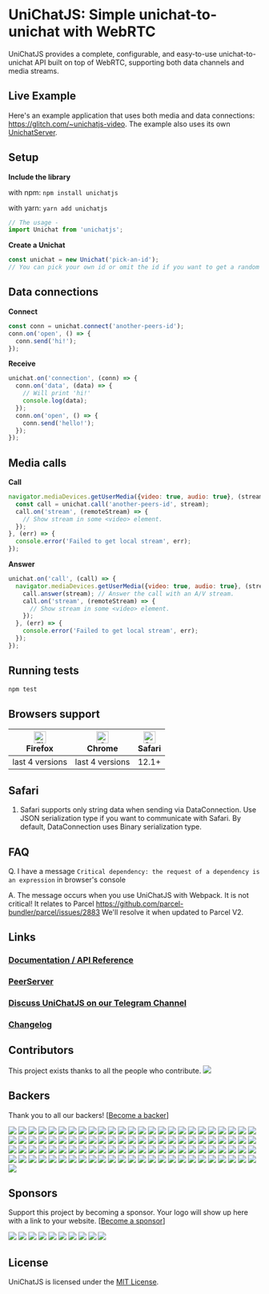 # UniChatJS: Simple unichat-to-unichat with WebRTC #

UniChatJS provides a complete, configurable, and easy-to-use unichat-to-unichat API built on top of WebRTC, supporting both data channels and media streams.

## Live Example

Here's an example application that uses both media and data connections: https://glitch.com/~unichatjs-video. The example also uses its own [UnichatServer](https://github.com/nzldev/unichatjs-server).

## Setup


**Include the library**

  with npm:
        `npm install unichatjs`
        
  with yarn:
        `yarn add unichatjs`
  ```js
  // The usage -
  import Unichat from 'unichatjs';
  ```


**Create a Unichat**  
```javascript
const unichat = new Unichat('pick-an-id'); 
// You can pick your own id or omit the id if you want to get a random one from the server.
```

## Data connections
**Connect**
```javascript
const conn = unichat.connect('another-peers-id');
conn.on('open', () => {
  conn.send('hi!');
});
```
**Receive**
```javascript
unichat.on('connection', (conn) => {
  conn.on('data', (data) => {
    // Will print 'hi!'
    console.log(data);
  });
  conn.on('open', () => {
    conn.send('hello!');
  });
});
```

## Media calls
**Call**
```javascript
navigator.mediaDevices.getUserMedia({video: true, audio: true}, (stream) => {
  const call = unichat.call('another-peers-id', stream);
  call.on('stream', (remoteStream) => {
    // Show stream in some <video> element.
  });
}, (err) => {
  console.error('Failed to get local stream', err);
});

```
**Answer**
```javascript
unichat.on('call', (call) => {
  navigator.mediaDevices.getUserMedia({video: true, audio: true}, (stream) => {
    call.answer(stream); // Answer the call with an A/V stream.
    call.on('stream', (remoteStream) => {
      // Show stream in some <video> element.
    });
  }, (err) => {
    console.error('Failed to get local stream', err);
  });
});
```

## Running tests

```bash
npm test
```

## Browsers support

| [<img src="https://raw.githubusercontent.com/alrra/browser-logos/master/src/firefox/firefox_48x48.png" alt="Firefox" width="24px" height="24px" />](http://godban.github.io/browsers-support-badges/)</br>Firefox | [<img src="https://raw.githubusercontent.com/alrra/browser-logos/master/src/chrome/chrome_48x48.png" alt="Chrome" width="24px" height="24px" />](http://godban.github.io/browsers-support-badges/)</br>Chrome | [<img src="https://raw.githubusercontent.com/alrra/browser-logos/master/src/safari/safari_48x48.png" alt="Safari" width="24px" height="24px" />](http://godban.github.io/browsers-support-badges/)</br>Safari |
| --------- | --------- | --------- |
| last 4 versions| last 4 versions| 12.1+

## Safari

1. Safari supports only string data when sending via DataConnection. Use JSON serialization type if you want to communicate with Safari. By default, DataConnection uses Binary serialization type.

## FAQ

Q. I have a message ```Critical dependency: the request of a dependency is an expression``` in browser's console

A. The message occurs when you use UniChatJS with Webpack. It is not critical! It relates to Parcel https://github.com/parcel-bundler/parcel/issues/2883 We'll resolve it when updated to Parcel V2.


## Links

### [Documentation / API Reference](https://unichatjs.com/docs.html)

### [PeerServer](https://github.com/nzldev/unichatjs-server)

### [Discuss UniChatJS on our Telegram Channel](https://t.me/joinchat/ENhPuhTvhm8WlIxTjQf7Og)

### [Changelog](https://github.com/nzldev/unichatjs/blob/master/changelog.md)

## Contributors

This project exists thanks to all the people who contribute.
<a href="https://github.com/nzldev/unichatjs/graphs/contributors"><img src="https://opencollective.com/unichat/contributors.svg?width=890&button=false" /></a>

## Backers

Thank you to all our backers! [[Become a backer](https://opencollective.com/unichat#backer)]

<a href="https://opencollective.com/unichat/backer/0/website?requireActive=false" target="_blank"><img src="https://opencollective.com/unichat/backer/0/avatar.svg?requireActive=false"></a>
<a href="https://opencollective.com/unichat/backer/1/website?requireActive=false" target="_blank"><img src="https://opencollective.com/unichat/backer/1/avatar.svg?requireActive=false"></a>
<a href="https://opencollective.com/unichat/backer/2/website?requireActive=false" target="_blank"><img src="https://opencollective.com/unichat/backer/2/avatar.svg?requireActive=false"></a>
<a href="https://opencollective.com/unichat/backer/3/website?requireActive=false" target="_blank"><img src="https://opencollective.com/unichat/backer/3/avatar.svg?requireActive=false"></a>
<a href="https://opencollective.com/unichat/backer/4/website?requireActive=false" target="_blank"><img src="https://opencollective.com/unichat/backer/4/avatar.svg?requireActive=false"></a>
<a href="https://opencollective.com/unichat/backer/5/website?requireActive=false" target="_blank"><img src="https://opencollective.com/unichat/backer/5/avatar.svg?requireActive=false"></a>
<a href="https://opencollective.com/unichat/backer/6/website?requireActive=false" target="_blank"><img src="https://opencollective.com/unichat/backer/6/avatar.svg?requireActive=false"></a>
<a href="https://opencollective.com/unichat/backer/7/website?requireActive=false" target="_blank"><img src="https://opencollective.com/unichat/backer/7/avatar.svg?requireActive=false"></a>
<a href="https://opencollective.com/unichat/backer/8/website?requireActive=false" target="_blank"><img src="https://opencollective.com/unichat/backer/8/avatar.svg?requireActive=false"></a>
<a href="https://opencollective.com/unichat/backer/9/website?requireActive=false" target="_blank"><img src="https://opencollective.com/unichat/backer/9/avatar.svg?requireActive=false"></a>
<a href="https://opencollective.com/unichat/backer/10/website?requireActive=false" target="_blank"><img src="https://opencollective.com/unichat/backer/10/avatar.svg?requireActive=false"></a>
<a href="https://opencollective.com/unichat/backer/11/website?requireActive=false" target="_blank"><img src="https://opencollective.com/unichat/backer/11/avatar.svg?requireActive=false"></a>
<a href="https://opencollective.com/unichat/backer/12/website?requireActive=false" target="_blank"><img src="https://opencollective.com/unichat/backer/12/avatar.svg?requireActive=false"></a>
<a href="https://opencollective.com/unichat/backer/13/website?requireActive=false" target="_blank"><img src="https://opencollective.com/unichat/backer/13/avatar.svg?requireActive=false"></a>
<a href="https://opencollective.com/unichat/backer/14/website?requireActive=false" target="_blank"><img src="https://opencollective.com/unichat/backer/14/avatar.svg?requireActive=false"></a>
<a href="https://opencollective.com/unichat/backer/15/website?requireActive=false" target="_blank"><img src="https://opencollective.com/unichat/backer/15/avatar.svg?requireActive=false"></a>
<a href="https://opencollective.com/unichat/backer/16/website?requireActive=false" target="_blank"><img src="https://opencollective.com/unichat/backer/16/avatar.svg?requireActive=false"></a>
<a href="https://opencollective.com/unichat/backer/17/website?requireActive=false" target="_blank"><img src="https://opencollective.com/unichat/backer/17/avatar.svg?requireActive=false"></a>
<a href="https://opencollective.com/unichat/backer/18/website?requireActive=false" target="_blank"><img src="https://opencollective.com/unichat/backer/18/avatar.svg?requireActive=false"></a>
<a href="https://opencollective.com/unichat/backer/19/website?requireActive=false" target="_blank"><img src="https://opencollective.com/unichat/backer/19/avatar.svg?requireActive=false"></a>
<a href="https://opencollective.com/unichat/backer/20/website?requireActive=false" target="_blank"><img src="https://opencollective.com/unichat/backer/20/avatar.svg?requireActive=false"></a>
<a href="https://opencollective.com/unichat/backer/21/website?requireActive=false" target="_blank"><img src="https://opencollective.com/unichat/backer/21/avatar.svg?requireActive=false"></a>
<a href="https://opencollective.com/unichat/backer/22/website?requireActive=false" target="_blank"><img src="https://opencollective.com/unichat/backer/22/avatar.svg?requireActive=false"></a>
<a href="https://opencollective.com/unichat/backer/23/website?requireActive=false" target="_blank"><img src="https://opencollective.com/unichat/backer/23/avatar.svg?requireActive=false"></a>
<a href="https://opencollective.com/unichat/backer/24/website?requireActive=false" target="_blank"><img src="https://opencollective.com/unichat/backer/24/avatar.svg?requireActive=false"></a>
<a href="https://opencollective.com/unichat/backer/25/website?requireActive=false" target="_blank"><img src="https://opencollective.com/unichat/backer/25/avatar.svg?requireActive=false"></a>
<a href="https://opencollective.com/unichat/backer/26/website?requireActive=false" target="_blank"><img src="https://opencollective.com/unichat/backer/26/avatar.svg?requireActive=false"></a>
<a href="https://opencollective.com/unichat/backer/27/website?requireActive=false" target="_blank"><img src="https://opencollective.com/unichat/backer/27/avatar.svg?requireActive=false"></a>
<a href="https://opencollective.com/unichat/backer/28/website?requireActive=false" target="_blank"><img src="https://opencollective.com/unichat/backer/28/avatar.svg?requireActive=false"></a>
<a href="https://opencollective.com/unichat/backer/29/website?requireActive=false" target="_blank"><img src="https://opencollective.com/unichat/backer/29/avatar.svg?requireActive=false"></a>
<a href="https://opencollective.com/unichat/backer/30/website?requireActive=false" target="_blank"><img src="https://opencollective.com/unichat/backer/30/avatar.svg?requireActive=false"></a>
<a href="https://opencollective.com/unichat/backer/31/website?requireActive=false" target="_blank"><img src="https://opencollective.com/unichat/backer/31/avatar.svg?requireActive=false"></a>
<a href="https://opencollective.com/unichat/backer/32/website?requireActive=false" target="_blank"><img src="https://opencollective.com/unichat/backer/32/avatar.svg?requireActive=false"></a>
<a href="https://opencollective.com/unichat/backer/33/website?requireActive=false" target="_blank"><img src="https://opencollective.com/unichat/backer/33/avatar.svg?requireActive=false"></a>
<a href="https://opencollective.com/unichat/backer/34/website?requireActive=false" target="_blank"><img src="https://opencollective.com/unichat/backer/34/avatar.svg?requireActive=false"></a>
<a href="https://opencollective.com/unichat/backer/35/website?requireActive=false" target="_blank"><img src="https://opencollective.com/unichat/backer/35/avatar.svg?requireActive=false"></a>
<a href="https://opencollective.com/unichat/backer/36/website?requireActive=false" target="_blank"><img src="https://opencollective.com/unichat/backer/36/avatar.svg?requireActive=false"></a>
<a href="https://opencollective.com/unichat/backer/37/website?requireActive=false" target="_blank"><img src="https://opencollective.com/unichat/backer/37/avatar.svg?requireActive=false"></a>
<a href="https://opencollective.com/unichat/backer/38/website?requireActive=false" target="_blank"><img src="https://opencollective.com/unichat/backer/38/avatar.svg?requireActive=false"></a>
<a href="https://opencollective.com/unichat/backer/39/website?requireActive=false" target="_blank"><img src="https://opencollective.com/unichat/backer/39/avatar.svg?requireActive=false"></a>
<a href="https://opencollective.com/unichat/backer/40/website?requireActive=false" target="_blank"><img src="https://opencollective.com/unichat/backer/40/avatar.svg?requireActive=false"></a>
<a href="https://opencollective.com/unichat/backer/41/website?requireActive=false" target="_blank"><img src="https://opencollective.com/unichat/backer/41/avatar.svg?requireActive=false"></a>
<a href="https://opencollective.com/unichat/backer/42/website?requireActive=false" target="_blank"><img src="https://opencollective.com/unichat/backer/42/avatar.svg?requireActive=false"></a>
<a href="https://opencollective.com/unichat/backer/43/website?requireActive=false" target="_blank"><img src="https://opencollective.com/unichat/backer/43/avatar.svg?requireActive=false"></a>
<a href="https://opencollective.com/unichat/backer/44/website?requireActive=false" target="_blank"><img src="https://opencollective.com/unichat/backer/44/avatar.svg?requireActive=false"></a>
<a href="https://opencollective.com/unichat/backer/45/website?requireActive=false" target="_blank"><img src="https://opencollective.com/unichat/backer/45/avatar.svg?requireActive=false"></a>
<a href="https://opencollective.com/unichat/backer/46/website?requireActive=false" target="_blank"><img src="https://opencollective.com/unichat/backer/46/avatar.svg?requireActive=false"></a>
<a href="https://opencollective.com/unichat/backer/47/website?requireActive=false" target="_blank"><img src="https://opencollective.com/unichat/backer/47/avatar.svg?requireActive=false"></a>
<a href="https://opencollective.com/unichat/backer/48/website?requireActive=false" target="_blank"><img src="https://opencollective.com/unichat/backer/48/avatar.svg?requireActive=false"></a>
<a href="https://opencollective.com/unichat/backer/49/website?requireActive=false" target="_blank"><img src="https://opencollective.com/unichat/backer/49/avatar.svg?requireActive=false"></a>
<a href="https://opencollective.com/unichat/backer/50/website?requireActive=false" target="_blank"><img src="https://opencollective.com/unichat/backer/50/avatar.svg?requireActive=false"></a>
<a href="https://opencollective.com/unichat/backer/51/website?requireActive=false" target="_blank"><img src="https://opencollective.com/unichat/backer/51/avatar.svg?requireActive=false"></a>
<a href="https://opencollective.com/unichat/backer/52/website?requireActive=false" target="_blank"><img src="https://opencollective.com/unichat/backer/52/avatar.svg?requireActive=false"></a>
<a href="https://opencollective.com/unichat/backer/53/website?requireActive=false" target="_blank"><img src="https://opencollective.com/unichat/backer/53/avatar.svg?requireActive=false"></a>
<a href="https://opencollective.com/unichat/backer/54/website?requireActive=false" target="_blank"><img src="https://opencollective.com/unichat/backer/54/avatar.svg?requireActive=false"></a>
<a href="https://opencollective.com/unichat/backer/55/website?requireActive=false" target="_blank"><img src="https://opencollective.com/unichat/backer/55/avatar.svg?requireActive=false"></a>
<a href="https://opencollective.com/unichat/backer/56/website?requireActive=false" target="_blank"><img src="https://opencollective.com/unichat/backer/56/avatar.svg?requireActive=false"></a>
<a href="https://opencollective.com/unichat/backer/57/website?requireActive=false" target="_blank"><img src="https://opencollective.com/unichat/backer/57/avatar.svg?requireActive=false"></a>
<a href="https://opencollective.com/unichat/backer/58/website?requireActive=false" target="_blank"><img src="https://opencollective.com/unichat/backer/58/avatar.svg?requireActive=false"></a>
<a href="https://opencollective.com/unichat/backer/59/website?requireActive=false" target="_blank"><img src="https://opencollective.com/unichat/backer/59/avatar.svg?requireActive=false"></a>
<a href="https://opencollective.com/unichat/backer/60/website?requireActive=false" target="_blank"><img src="https://opencollective.com/unichat/backer/60/avatar.svg?requireActive=false"></a>
<a href="https://opencollective.com/unichat/backer/61/website?requireActive=false" target="_blank"><img src="https://opencollective.com/unichat/backer/61/avatar.svg?requireActive=false"></a>
<a href="https://opencollective.com/unichat/backer/62/website?requireActive=false" target="_blank"><img src="https://opencollective.com/unichat/backer/62/avatar.svg?requireActive=false"></a>
<a href="https://opencollective.com/unichat/backer/63/website?requireActive=false" target="_blank"><img src="https://opencollective.com/unichat/backer/63/avatar.svg?requireActive=false"></a>
<a href="https://opencollective.com/unichat/backer/64/website?requireActive=false" target="_blank"><img src="https://opencollective.com/unichat/backer/64/avatar.svg?requireActive=false"></a>
<a href="https://opencollective.com/unichat/backer/65/website?requireActive=false" target="_blank"><img src="https://opencollective.com/unichat/backer/65/avatar.svg?requireActive=false"></a>
<a href="https://opencollective.com/unichat/backer/66/website?requireActive=false" target="_blank"><img src="https://opencollective.com/unichat/backer/66/avatar.svg?requireActive=false"></a>
<a href="https://opencollective.com/unichat/backer/67/website?requireActive=false" target="_blank"><img src="https://opencollective.com/unichat/backer/67/avatar.svg?requireActive=false"></a>
<a href="https://opencollective.com/unichat/backer/68/website?requireActive=false" target="_blank"><img src="https://opencollective.com/unichat/backer/68/avatar.svg?requireActive=false"></a>
<a href="https://opencollective.com/unichat/backer/69/website?requireActive=false" target="_blank"><img src="https://opencollective.com/unichat/backer/69/avatar.svg?requireActive=false"></a>
<a href="https://opencollective.com/unichat/backer/70/website?requireActive=false" target="_blank"><img src="https://opencollective.com/unichat/backer/70/avatar.svg?requireActive=false"></a>
<a href="https://opencollective.com/unichat/backer/71/website?requireActive=false" target="_blank"><img src="https://opencollective.com/unichat/backer/71/avatar.svg?requireActive=false"></a>
<a href="https://opencollective.com/unichat/backer/72/website?requireActive=false" target="_blank"><img src="https://opencollective.com/unichat/backer/72/avatar.svg?requireActive=false"></a>
<a href="https://opencollective.com/unichat/backer/73/website?requireActive=false" target="_blank"><img src="https://opencollective.com/unichat/backer/73/avatar.svg?requireActive=false"></a>
<a href="https://opencollective.com/unichat/backer/74/website?requireActive=false" target="_blank"><img src="https://opencollective.com/unichat/backer/74/avatar.svg?requireActive=false"></a>
<a href="https://opencollective.com/unichat/backer/75/website?requireActive=false" target="_blank"><img src="https://opencollective.com/unichat/backer/75/avatar.svg?requireActive=false"></a>
<a href="https://opencollective.com/unichat/backer/76/website?requireActive=false" target="_blank"><img src="https://opencollective.com/unichat/backer/76/avatar.svg?requireActive=false"></a>
<a href="https://opencollective.com/unichat/backer/77/website?requireActive=false" target="_blank"><img src="https://opencollective.com/unichat/backer/77/avatar.svg?requireActive=false"></a>
<a href="https://opencollective.com/unichat/backer/78/website?requireActive=false" target="_blank"><img src="https://opencollective.com/unichat/backer/78/avatar.svg?requireActive=false"></a>
<a href="https://opencollective.com/unichat/backer/79/website?requireActive=false" target="_blank"><img src="https://opencollective.com/unichat/backer/79/avatar.svg?requireActive=false"></a>
<a href="https://opencollective.com/unichat/backer/80/website?requireActive=false" target="_blank"><img src="https://opencollective.com/unichat/backer/80/avatar.svg?requireActive=false"></a>
<a href="https://opencollective.com/unichat/backer/81/website?requireActive=false" target="_blank"><img src="https://opencollective.com/unichat/backer/81/avatar.svg?requireActive=false"></a>
<a href="https://opencollective.com/unichat/backer/82/website?requireActive=false" target="_blank"><img src="https://opencollective.com/unichat/backer/82/avatar.svg?requireActive=false"></a>
<a href="https://opencollective.com/unichat/backer/83/website?requireActive=false" target="_blank"><img src="https://opencollective.com/unichat/backer/83/avatar.svg?requireActive=false"></a>
<a href="https://opencollective.com/unichat/backer/84/website?requireActive=false" target="_blank"><img src="https://opencollective.com/unichat/backer/84/avatar.svg?requireActive=false"></a>
<a href="https://opencollective.com/unichat/backer/85/website?requireActive=false" target="_blank"><img src="https://opencollective.com/unichat/backer/85/avatar.svg?requireActive=false"></a>
<a href="https://opencollective.com/unichat/backer/86/website?requireActive=false" target="_blank"><img src="https://opencollective.com/unichat/backer/86/avatar.svg?requireActive=false"></a>
<a href="https://opencollective.com/unichat/backer/87/website?requireActive=false" target="_blank"><img src="https://opencollective.com/unichat/backer/87/avatar.svg?requireActive=false"></a>
<a href="https://opencollective.com/unichat/backer/88/website?requireActive=false" target="_blank"><img src="https://opencollective.com/unichat/backer/88/avatar.svg?requireActive=false"></a>
<a href="https://opencollective.com/unichat/backer/89/website?requireActive=false" target="_blank"><img src="https://opencollective.com/unichat/backer/89/avatar.svg?requireActive=false"></a>
<a href="https://opencollective.com/unichat/backer/90/website?requireActive=false" target="_blank"><img src="https://opencollective.com/unichat/backer/90/avatar.svg?requireActive=false"></a>
<a href="https://opencollective.com/unichat/backer/91/website?requireActive=false" target="_blank"><img src="https://opencollective.com/unichat/backer/91/avatar.svg?requireActive=false"></a>
<a href="https://opencollective.com/unichat/backer/92/website?requireActive=false" target="_blank"><img src="https://opencollective.com/unichat/backer/92/avatar.svg?requireActive=false"></a>
<a href="https://opencollective.com/unichat/backer/93/website?requireActive=false" target="_blank"><img src="https://opencollective.com/unichat/backer/93/avatar.svg?requireActive=false"></a>
<a href="https://opencollective.com/unichat/backer/94/website?requireActive=false" target="_blank"><img src="https://opencollective.com/unichat/backer/94/avatar.svg?requireActive=false"></a>
<a href="https://opencollective.com/unichat/backer/95/website?requireActive=false" target="_blank"><img src="https://opencollective.com/unichat/backer/95/avatar.svg?requireActive=false"></a>
<a href="https://opencollective.com/unichat/backer/96/website?requireActive=false" target="_blank"><img src="https://opencollective.com/unichat/backer/96/avatar.svg?requireActive=false"></a>
<a href="https://opencollective.com/unichat/backer/97/website?requireActive=false" target="_blank"><img src="https://opencollective.com/unichat/backer/97/avatar.svg?requireActive=false"></a>
<a href="https://opencollective.com/unichat/backer/98/website?requireActive=false" target="_blank"><img src="https://opencollective.com/unichat/backer/98/avatar.svg?requireActive=false"></a>
<a href="https://opencollective.com/unichat/backer/99/website?requireActive=false" target="_blank"><img src="https://opencollective.com/unichat/backer/99/avatar.svg?requireActive=false"></a>
<a href="https://opencollective.com/unichat/backer/100/website?requireActive=false" target="_blank"><img src="https://opencollective.com/unichat/backer/100/avatar.svg?requireActive=false"></a>


## Sponsors

Support this project by becoming a sponsor. Your logo will show up here with a link to your website. [[Become a sponsor](https://opencollective.com/unichat#sponsor)]

<a href="https://opencollective.com/unichat/sponsor/0/website" target="_blank"><img src="https://opencollective.com/unichat/sponsor/0/avatar.svg"></a>
<a href="https://opencollective.com/unichat/sponsor/1/website" target="_blank"><img src="https://opencollective.com/unichat/sponsor/1/avatar.svg"></a>
<a href="https://opencollective.com/unichat/sponsor/2/website" target="_blank"><img src="https://opencollective.com/unichat/sponsor/2/avatar.svg"></a>
<a href="https://opencollective.com/unichat/sponsor/3/website" target="_blank"><img src="https://opencollective.com/unichat/sponsor/3/avatar.svg"></a>
<a href="https://opencollective.com/unichat/sponsor/4/website" target="_blank"><img src="https://opencollective.com/unichat/sponsor/4/avatar.svg"></a>
<a href="https://opencollective.com/unichat/sponsor/5/website" target="_blank"><img src="https://opencollective.com/unichat/sponsor/5/avatar.svg"></a>
<a href="https://opencollective.com/unichat/sponsor/6/website" target="_blank"><img src="https://opencollective.com/unichat/sponsor/6/avatar.svg"></a>
<a href="https://opencollective.com/unichat/sponsor/7/website" target="_blank"><img src="https://opencollective.com/unichat/sponsor/7/avatar.svg"></a>
<a href="https://opencollective.com/unichat/sponsor/8/website" target="_blank"><img src="https://opencollective.com/unichat/sponsor/8/avatar.svg"></a>
<a href="https://opencollective.com/unichat/sponsor/9/website" target="_blank"><img src="https://opencollective.com/unichat/sponsor/9/avatar.svg"></a>



## License

UniChatJS is licensed under the [MIT License](https://tldrlegal.com/l/mit).

